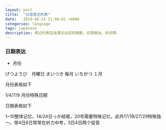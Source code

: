 ```yaml
---
layout: post
title:  "日语常记列表"
date:   2019-06-24 21:00:01 +0800
categories: language
tags: japanese
description: 常记列表包括课文出现的数数、日期表达、时间等
---
```

### 日期表达

* 月份

げつようび　月曜日
まいつき    毎月
いちがつ    １月

月份表格如下

1/4/7/9 月份特殊日期

日期表格如下

1~10整体记忆，14/24日っか结尾，20号需要特殊记忆，此外17/19/27/29特殊独一。带4日8日常常在听力中考，3日4日两个促音
